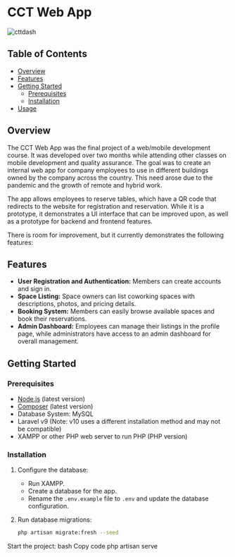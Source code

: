 
# CCT Web App

![cttdash](https://github.com/PedroGarciaPinhal/CCT_Project/assets/143652858/4f1ca664-e5a8-41d1-a62c-068538e6d610)

## Table of Contents

- [Overview](#overview)
- [Features](#features)
- [Getting Started](#getting-started)
  - [Prerequisites](#prerequisites)
  - [Installation](#installation)
- [Usage](#usage)

## Overview

The CCT Web App was the final project of a web/mobile development course. It was developed over two months while attending other classes on mobile development and quality assurance. The goal was to create an internal web app for company employees to use in different buildings owned by the company across the country. This need arose due to the pandemic and the growth of remote and hybrid work.

The app allows employees to reserve tables, which have a QR code that redirects to the website for registration and reservation. While it is a prototype, it demonstrates a UI interface that can be improved upon, as well as a prototype for backend and frontend features.

There is room for improvement, but it currently demonstrates the following features:

## Features

- **User Registration and Authentication:** Members can create accounts and sign in.
- **Space Listing:** Space owners can list coworking spaces with descriptions, photos, and pricing details.
- **Booking System:** Members can easily browse available spaces and book their reservations.
- **Admin Dashboard:** Employees can manage their listings in the profile page, while administrators have access to an admin dashboard for overall management.

## Getting Started

### Prerequisites

- [Node.js](https://nodejs.org/) (latest version)
- [Composer](https://getcomposer.org/) (latest version)
- Database System: MySQL
- Laravel v9 (Note: v10 uses a different installation method and may not be compatible)
- XAMPP or other PHP web server to run PHP (PHP version)

### Installation

1. Configure the database:
   - Run XAMPP.
   - Create a database for the app.
   - Rename the `.env.example` file to `.env` and update the database configuration.

2. Run database migrations:
   ```bash
   php artisan migrate:fresh --seed

Start the project:
bash
Copy code
php artisan serve



 
 

